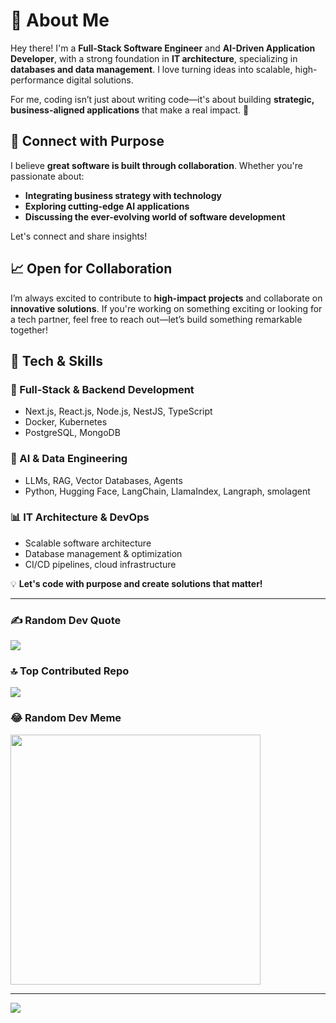 # 💫 About Me  
Hey there! I'm a **Full-Stack Software Engineer** and **AI-Driven Application Developer**, with a strong foundation in **IT architecture**, specializing in **databases and data management**. I love turning ideas into scalable, high-performance digital solutions.  

For me, coding isn’t just about writing code—it's about building **strategic, business-aligned applications** that make a real impact. 🚀  

## 🔗 Connect with Purpose  
I believe **great software is built through collaboration**. Whether you're passionate about:  
- **Integrating business strategy with technology**  
- **Exploring cutting-edge AI applications**  
- **Discussing the ever-evolving world of software development**  

Let's connect and share insights!  

## 📈 Open for Collaboration  
I’m always excited to contribute to **high-impact projects** and collaborate on **innovative solutions**. If you're working on something exciting or looking for a tech partner, feel free to reach out—let’s build something remarkable together!  

## 🔧 Tech & Skills  
### **🚀 Full-Stack & Backend Development**  
- Next.js, React.js, Node.js, NestJS, TypeScript  
- Docker, Kubernetes  
- PostgreSQL, MongoDB  

### **🤖 AI & Data Engineering**  
- LLMs, RAG, Vector Databases, Agents  
- Python, Hugging Face, LangChain, LlamaIndex, Langraph, smolagent

### **📊 IT Architecture & DevOps**  
- Scalable software architecture  
- Database management & optimization  
- CI/CD pipelines, cloud infrastructure  

💡 **Let's code with purpose and create solutions that matter!**  

---

### ✍️ Random Dev Quote
![](https://quotes-github-readme.vercel.app/api?type=horizontal&theme=radical)

### 🔝 Top Contributed Repo
![](https://github-contributor-stats.vercel.app/api?username=oularefodos&limit=5&theme=dark&combine_all_yearly_contributions=true)

### 😂 Random Dev Meme
<img src='https://randommeme-five.vercel.app/' style="height: 400px;"/>

---
[![](https://visitcount.itsvg.in/api?id=oularefodos&icon=0&color=0)](https://visitcount.itsvg.in)

<!-- Proudly created with GPRM ( https://gprm.itsvg.in ) -->


